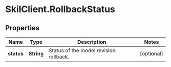 # SkilClient.RollbackStatus

## Properties

Name | Type | Description | Notes
------------ | ------------- | ------------- | -------------
**status** | **String** | Status of the model revision rollback. | [optional] 



